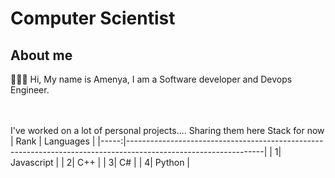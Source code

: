 #  Computer Scientist
## About me
👋👋👋 Hi, My name is Amenya, I am a Software developer and Devops Engineer. </br> 
</br>
</br>

I've worked on a lot of personal projects.... Sharing them here
Stack for now
</br>
| Rank | Languages                                                                                                      |
|-----:|----------------------------------------------------------------------------------------------------------------|
|     1| Javascript                                                                                    | 
|     2| C++                                                                                                            |
|     3| C#                                                                                                             |
|     4| Python  |  
</br>


